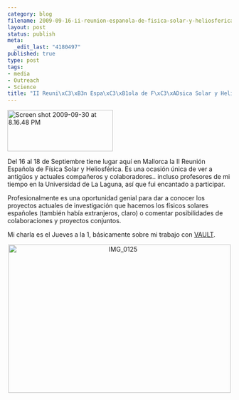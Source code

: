 ```yaml
--- 
category: blog
filename: 2009-09-16-ii-reunion-espanola-de-fisica-solar-y-heliosferica.md
layout: post
status: publish
meta: 
  _edit_last: "4180497"
published: true
type: post
tags: 
- media
- Outreach
- Science
title: "II Reuni\xC3\xB3n Espa\xC3\xB1ola de F\xC3\xADsica Solar y Heliosf\xC3\xA9rica"
---
```

<a href="http://www.riastronomia.es/opencms/opencms/Workshops/R_20090319.html"><img class="aligncenter size-full wp-image-645" title="Screen shot 2009-09-30 at 8.16.48 PM" src="http://nasonurb.files.wordpress.com/2009/09/screen-shot-2009-09-30-at-8-16-48-pm.jpg" alt="Screen shot 2009-09-30 at 8.16.48 PM" width="237" height="93" /></a>

Del 16 al 18 de Septiembre tiene lugar aquí en Mallorca la II Reunión Española de Física Solar y Heliosférica. Es una ocasión única de ver a antigüos y actuales compañeros y colaboradores.. incluso profesores de mi tiempo en la Universidad de La Laguna, así que fui encantado a participar.

Profesionalmente es una oportunidad genial para dar a conocer los proyectos actuales de investigación que hacemos los físicos solares españoles (también había extranjeros, claro) o comentar posibilidades de colaboraciones y proyectos conjuntos.
<p style="text-align:left;">Mi charla es el Jueves a la 1, básicamente sobre mi trabajo con <a href="http://wwwsolar.nrl.navy.mil/rockets/vault/index.html">VAULT</a>.</p>
<p style="text-align:center;"><a title="IMG_0125 by brunosan, on Flickr" href="http://www.flickr.com/photos/nasonurb/3947285373/"><img class="aligncenter" src="http://farm3.static.flickr.com/2640/3947285373_fe5284313a.jpg" alt="IMG_0125" width="500" height="333" /></a></p>
